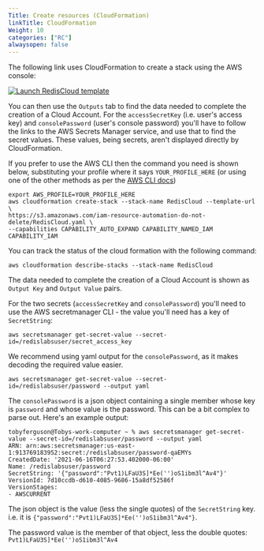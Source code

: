 ```yaml
---
Title: Create resources (CloudFormation)
linkTitle: CloudFormation
Weight: 10
categories: ["RC"]
alwaysopen: false
---
```

The following link uses CloudFormation to create a stack using the AWS console:


<a href="https://console.aws.amazon.com/cloudformation/home?#/stacks/new?stackName=RedisCloud&templateURL=https://s3.amazonaws.com/iam-resource-automation-do-not-delete/RedisCloud.yaml">
<img alt="Launch RedisCloud template" src="https://s3.amazonaws.com/cloudformation-examples/cloudformation-launch-stack.png"/>
</a>

You can then use the `Outputs` tab to find the data needed to complete the creation of a Cloud Account. For the `accessSecretKey` (i.e. user's access key) and `consolePassword` (user's console password) you'll have to follow the links to the AWS Secrets Manager service, and use that to find the secret values. These values, being secrets, aren't displayed directly by CloudFormation.

If you prefer to use the AWS CLI then the command you need is shown below, substituting your profile where it says `YOUR_PROFILE_HERE` (or using one of the other methods as per the [AWS CLI docs](https://docs.aws.amazon.com/cli/latest/userguide/cli-chap-configure.html))

```
export AWS_PROFILE=YOUR_PROFILE_HERE
aws cloudformation create-stack --stack-name RedisCloud --template-url \
https://s3.amazonaws.com/iam-resource-automation-do-not-delete/RedisCloud.yaml \
--capabilities CAPABILITY_AUTO_EXPAND CAPABILITY_NAMED_IAM CAPABILITY_IAM
```

You can track the status of the cloud formation with the following command:
```
aws cloudformation describe-stacks --stack-name RedisCloud
```
The data needed to complete the creation of a Cloud Account is shown as `Output Key` and `Output Value` pairs.

For the two secrets (`accessSecretKey` and `consolePassword`) you'll need to use the AWS secretmanager CLI - the value you'll need has a key of `SecretString`:

```
aws secretsmanager get-secret-value --secret-id=/redislabsuser/secret_access_key
```

We recommend using yaml output for the `consolePassword`, as it makes decoding the required value easier.

```
aws secretsmanager get-secret-value --secret-id=/redislabsuser/password --output yaml
```

The `consolePassword` is a json object containing a single member whose key is `password` and whose value is the password. This can be a bit complex to parse out. Here's an example output:

```
tobyferguson@Tobys-work-computer ~ % aws secretsmanager get-secret-value --secret-id=/redislabsuser/password --output yaml
ARN: arn:aws:secretsmanager:us-east-1:913769183952:secret:/redislabsuser/password-qaEMYs
CreatedDate: '2021-06-16T06:27:53.402000-06:00'
Name: /redislabsuser/password
SecretString: '{"password":"Pvt1)LFaU3S]*Ee('')oS1ibm3l^Av4"}'
VersionId: 7d10ccdb-d610-4085-9686-15a8df52586f
VersionStages:
- AWSCURRENT
```

The json object is the value (less the single quotes) of the `SecretString` key. i.e. it is `{"password":"Pvt1)LFaU3S]*Ee('')oS1ibm3l^Av4"}`.

The password value is the member of that object, less the double quotes: `Pvt1)LFaU3S]*Ee('')oS1ibm3l^Av4`
